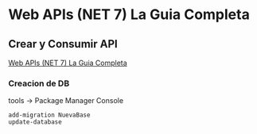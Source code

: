# Web APIs (NET 7) La Guia Completa

## Crear y Consumir API
<a href="https://youtu.be/OuiExAqVapk?si=MYlG-WOhoxqSIP4j" target="_blank">Web APIs (NET 7) La Guia Completa</a>

### Creacion de DB 
tools -> Package Manager Console
```console
add-migration NuevaBase
update-database
```

